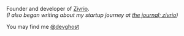 Founder and developer of [Zivrio](https://zivrio.com/).  
_(I also began writing about my startup journey at [the journal; zivrio](https://thejournal.zivrio.com/))_

You may find me [@devghost](https://twitter.com/devghost)

